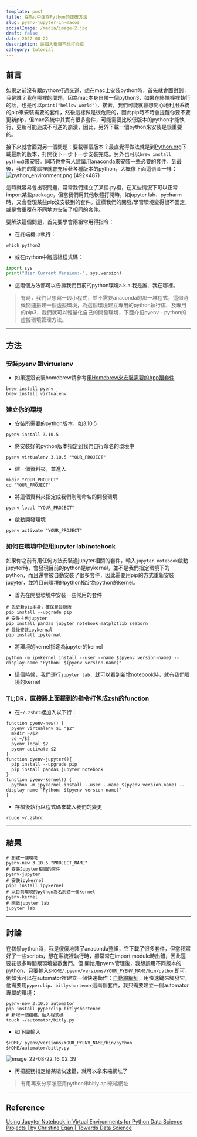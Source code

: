 ```yaml
---
template: post
title: 在Mac中運作Python的正確方法
slug: pyenv-jupyter-in-macos
socialImage: /media/image-2.jpg
draft: false
date: 2022-08-22
description: 這個人很懶不想打介紹
category: tutorial
---
```


## 前言
如果之前沒有跟python打過交道，想在mac上安裝python時，首先就會面對到：我是誰？我在哪裡的問題，因為mac本身自帶一個python3，如果在終端機裡執行的話，也是可以`print("hellow world")`，接著，我們可能就會想開心地利用系統的pip來安裝需要的套件，然後這樣做是很危險的，因此pip時不時會提醒你要不要更新pip，但mac系統中其實有很多套件，可能需要比較低版本的python才能執行，更新可能造成不可逆的崩潰，因此，另外下載一個python來安裝是很重要的。

接下來就會面對另一個問題：要載哪個版本？最直覺得做法就是到[Python.org](https://www.python.org/downloads/)下載最新的版本，打開後下一步下一步安裝完成。另外也可以`brew install python3`來安裝。同時也會有人建議用anaconda來安裝一些必要的套件。到最後，我們的電腦裡就會充斥著各種版本的python，大概像下面這張圖一樣：
![python_environment.png (492×487)](https://imgs.xkcd.com/comics/python_environment.png)

這時就容易會出現問題，常常我們建立了某個.py檔，在某些情況下可以正常import某些package，但當我們用其他軟體打開時，如jupyter lab、pycharm時，又會發現某些pip沒安裝到的套件。這樣我們的開發/學習環境變得很不固定，或是會重覆在不同地方安裝了相同的套件。

要解決這個問題，首先要學會兩組常用得指令：
* 在終端機中執行：
```shell
which python3
```
* 或在python中跑這組程式碼：
```python
import sys
print("User Current Version:-", sys.version)
```
* 這兩個方法都可以告訴我們目前的python環境a.k.a.我是誰、我在哪裡。
> 有時，我們只想寫一段小程式，並不需要anaconda的那一堆程式，這個時候開速搭建一個虛擬環境，為這個環境建立專用的python執行檔、及專用的pip3，我們就可以輕量化自己的開發環境，下面介紹pyenv - python的虛擬環境管理方法。

---

## 方法
### 安裝pyenv 跟virtualenv
* 如果還沒安裝homebrew請參考[用Homebrew來安裝需要的App跟套件](https://htlin.site/posts/homebrew-basic)
```shell
brew install pyenv
brew install virtualenv
```
### 建立你的環境
* 安裝所需要的python版本，如3.10.5
```shell
pyenv install 3.10.5
```
* 將安裝好的python版本指定到我們自行命名的環境中
```shell
pyenv virtualenv 3.10.5 "YOUR_PROJECT"
```
* 建一個資料夾，並進入
```shell
mkdir "YOUR_PROJECT"
cd "YOUR_PROJECT"
```
* 將這個資料夾指定成我們剛剛命名的開發環境
```
pyenv local "YOUR_PROJECT"
```
* 啟動開發環境
```
pyenv activate "YOUR_PROJECT"
```
### 如何在環境中使用jupyter lab/notebook
如果你之前有用任何方法安裝過jupyter相關的套件，輸入`jupyter notebook`啟動jupyter時，會發現目前的python是ipykernal，並不是我們指定環境下的python，而且還會被自動安裝了很多套件，因此需要用pip的方式重新安裝jupyter，並將目前環境的python指定為python的kernel。
* 首先在開發環境中安裝一些常用的套件
```shell
# 先更新pip本身，確保是最新版
pip install --upgrade pip
# 安裝主角jupyter
pip install pandas jupyter notebook matplotlib seaborn
# 最後安裝ipykernal
pip install ipykernal
```
* 將環境的kernel指定為jupyter的kernel
```
python -m ipykernel install --user --name $(pyenv version-name) --display-name "Python: $(pyenv version-name)"
```
* 這個時候，我們運行`jupyter lab`，就可以看到新增notebook時，就有我們環境的kernel
### TL;DR，直接將上面提到的指令打包成zsh的function
* 在`~/.zshrc`裡加入以下行：
```shell
function pyenv-new() {
  pyenv virtualenv $1 "$2"
  mkdir ~/$2
  cd ~/$2
  pyenv local $2
  pyenv activate $2
}
function pyenv-jupyter(){
  pip install --upgrade pip
  pip install pandas jupyter notebook
}
function pyenv-kernel() {
  python -m ipykernel install --user --name $(pyenv version-name) --display-name "Python: $(pyenv version-name)"
}
```
* 存檔後執行以程式碼來載入我們的變更
```shell
rouce ~/.zshrc
```

---

## 結果
```shell
# 創建一個環境
pyenv-new 3.10.5 "PROJECT_NAME"
# 安裝Jupyter相關的套件
pyenv-jupyter
# 安裝ipykernel
pip3 install ipykernel
# 以目前環境的python為名創建一個kernel
pyenv-kernel
# 開啟jupyter lab
jupyter lab
```

---

## 討論
在初學python時，我是傻傻地裝了anaconda整組，它下載了很多套件，但當我寫好了一些scripts，想在系統裡執行時，卻常常在import module時出錯，因此還要花很多時間跟環境變數奮鬥。但
開始用pyenv管理後，我想調用不同版本的python，只要輸入`$HOME/.pyenv/versions/YOUR_PYENV_NAME/bin/python`即可，例如我可以在automator裡建立一個快速動作：[自動縮網址](https://bit.ly/3K9630K)，用快速鍵來觸發它。他需要用`pyperclip`、`bitlyshortener`這兩個套件，我只需要建立一個automator專屬的環境：
```shell
pyenv-new 3.10.5 automator
pip install pyperclip bitlyshortener
# 新增一個檔檔，貼入程式碼
touch ~/automator/bitly.py
```
* 如下圖輸入
```shell
$HOME/.pyenv/versions/YOUR_PYENV_NAME/bin/python $HOME/automator/bitly.py
```
![image_22-08-22_16_02_39](https://i.imgur.com/XF57xPc.png)
* 再把服務指定給某組快速鍵，就可以拿來縮網址了
> 有用再來分享怎麼用python串bitly api來縮網址

---

## Reference
[Using Jupyter Notebook in Virtual Environments for Python Data Science Projects | by Christine Egan | Towards Data Science](https://towardsdatascience.com/jupyter-notebooks-i-getting-started-with-jupyter-notebooks-f529449797d2)

